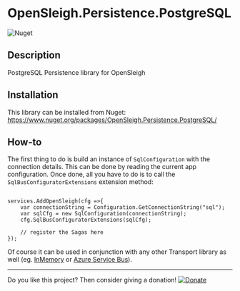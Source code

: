 # OpenSleigh.Persistence.PostgreSQL
![Nuget](https://img.shields.io/nuget/v/OpenSleigh.Persistence.PostgreSQL?style=plastic)

## Description
PostgreSQL Persistence library for OpenSleigh

## Installation
This library can be installed from Nuget: https://www.nuget.org/packages/OpenSleigh.Persistence.PostgreSQL/

## How-to
The first thing to do is build an instance of `SqlConfiguration` with the connection details. This can be done by reading the current app configuration. Once done, all you have to do is to call the `SqlBusConfiguratorExtensions` extension method:
```

services.AddOpenSleigh(cfg =>{ 
    var connectionString = Configuration.GetConnectionString("sql");
    var sqlCfg = new SqlConfiguration(connectionString);
    cfg.SqlBusConfiguratorExtensions(sqlCfg);
    
    // register the Sagas here
});
```

Of course it can be used in conjunction with any other Transport library as well (eg. [InMemory](https://www.nuget.org/packages/OpenSleigh.Persistence.InMemory/) or [Azure Service Bus](https://www.nuget.org/packages/OpenSleigh.Transport.AzureServiceBus/)).

---

Do you like this project? Then consider giving a donation! [![Donate](https://img.shields.io/badge/Donate-PayPal-green.svg)](https://www.paypal.com/donate?business=9F94U4GWN7YS6&currency_code=CAD&item_name=OpenSleigh)